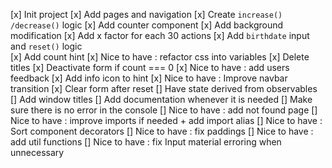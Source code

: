 [x] Init project
[x] Add pages and navigation
[x] Create `increase() /decrease()` logic
[x] Add counter component
[x] Add background modification
[x] Add x factor for each 30 actions
[x] Add `birthdate` input and `reset()` logic  
[x] Add count hint
[x] Nice to have : refactor css into variables
[x] Delete titles
[x] Deactivate form if count === 0
[x] Nice to have : add users feedback
[x] Add info icon to hint
[x] Nice to have : Improve navbar transition
[x] Clear form after reset
[] Have state derived from observables
[] Add window titles
[] Add documentation whenever it is needed
[] Make sure there is no error in the console
[] Nice to have : add not found page
[] Nice to have : improve imports if needed + add import alias
[] Nice to have : Sort component decorators
[] Nice to have : fix paddings
[] Nice to have : add util functions
[] Nice to have : fix Input material erroring when unnecessary
